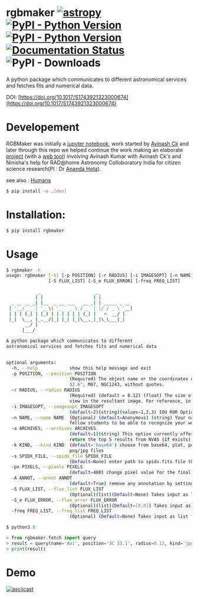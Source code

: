 # rgbmaker  [![astropy](http://img.shields.io/badge/powered%20by-AstroPy-orange.svg?style=flat)](http://www.astropy.org/)   [![PyPI - Python Version](https://img.shields.io/pypi/v/rgbmaker.svg)](https://pypi.org/project/rgbmaker/) [![PyPI - Python Version](https://img.shields.io/pypi/pyversions/rgbmaker)](https://pypi.org/project/rgbmaker/) [![Documentation Status](https://readthedocs.org/projects/rgbmaker/badge/?version=latest)](https://rgbmaker.readthedocs.io/en/latest/?badge=latest) ![PyPI - Downloads](https://img.shields.io/pypi/dm/rgbmaker)
A python package which communicates to different astronomical services and fetches fits and numerical data.

DOI: [https://doi.org/10.1017/S1743921323000674](https://doi.org/10.1017/S1743921323000674)


# Developement


RGBMaker was initially a [jupyter notebook](), work started by [Avinash Ck](@Jack3690) and later through this repo we helped continue the work making an elaborate [project](https://github.com/avialxee/rgbmaker-web) (with a [web tool](https://radathomeindia.org/rgbmaker)) involving Avinash Kumar with Avinash Ck's and Ninisha's help for RAD@home Astronomy Colloboratory India for citizen science research(PI :  Dr [Ananda Hota](https://radathomeindia.org/anandahota)). 

see also : [Humans](humans.MD)

```bash
$ pip install -e .[dev]
```

# Installation:
```bash
$ pip install rgbmaker
```

# Usage
```bash
$ rgbmaker -h
usage: rgbmaker [-h] [-p POSITION] [-r RADIUS] [-i IMAGESOPT] [-n NAME] [-a ARCHIVES] [-k KIND] [-s SPIDX_FILE] [-px PIXELS] [-A ANNOT]
                [-S FLUX_LIST] [-S_e FLUX_ERROR] [-freq FREQ_LIST]

            _                     _             
           | |                   | |            
  _ __ __ _| |__  _ __ ___   __ _| | _____ _ __ 
 | '__/ _` | '_ \| '_ ` _ \ / _` | |/ / _ \ '__|
 | | | (_| | |_) | | | | | | (_| |   <  __/ |   
 |_|  \__, |_.__/|_| |_| |_|\__,_|_|\_\___|_|   
       __/ |                                    
      |___/                                     

A python package which communicates to different 
astronomical services and fetches fits and numerical data
        

optional arguments:
  -h, --help            show this help message and exit
  -p POSITION, --position POSITION
                        (Required) The object name or the coordinates of the object in the FK5 (J2000) system. Ex: "14 09 48.86 -03 02
                        32.6", M87, NGC1243, without quotes.
  -r RADIUS, --radius RADIUS
                        (Required) (default = 0.12) (float) The size of the image in degrees, this size will be used for the field of
                        view in the resultant image. For reference, in the night sky, the moon is about 0.52 degrees across.
  -i IMAGESOPT, --imagesopt IMAGESOPT
                        (default=2)(string)(values=1,2,3) IOU ROR Optical (option = 1) Composite Contours on DSS2R (option = 2)
  -n NAME, --name NAME  (Optional) (default=Anonymous) (string) Your name will be displayed on the image enabling mentors, professors,
                        fellow students to be able to recognize your work. Credit is important!
  -a ARCHIVES, --archives ARCHIVES
                        (default=1)(string) This option currently offers access to the NVAS image archive. Selecting this option will
                        return the top 5 results from NVAS (if exists). These can be downloaded as .imfits files
  -k KIND, --kind KIND  (default='base64') choose from base64, plot, png, jpg to show base64 of resultant image, plot on output, save
                        png/jpg files
  -s SPIDX_FILE, --spidx_file SPIDX_FILE
                        (Default=None) enter path to spidx.fits file that contains spectral index data.
  -px PIXELS, --pixels PIXELS
                        (default=480) change pixel value for the final resulatant image.
  -A ANNOT, --annot ANNOT
                        (default=True) remove any annotation by setting this to False.
  -S FLUX_LIST, --flux_list FLUX_LIST
                        (Optional)(list)(Default=None) Takes input as list for spectral index calculation.
  -S_e FLUX_ERROR, --flux_error FLUX_ERROR
                        (Optional)(list)(Default=[0,0]) Takes input as list for spectral index calculation.
  -freq FREQ_LIST, --freq_list FREQ_LIST
                        (Optional) (Default=None) Takes input as list for spectral index calculation.
```

```py
$ python3.8

> from rgbmaker.fetch import query
> result = query(name='Avi', position='3C 33.1', radius=0.12, kind='jpg')
> print(result)
```
# Demo


[![asciicast](https://asciinema.org/a/uvMgrVQBJwUCmR3C22J7qxBMA.svg)](https://asciinema.org/a/uvMgrVQBJwUCmR3C22J7qxBMA)

